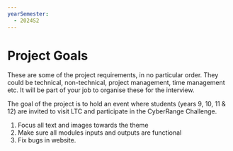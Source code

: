 ```yaml
---
yearSemester:
  - 2024S2
---
```

# Project Goals


These are some of the project requirements, in no particular order. They could be technical, non-technical, project management, time management etc. It will be part of your job to organise these for the interview.

The goal of the project is to hold an event where students (years 9, 10, 11 & 12) are invited to visit LTC and participate in the CyberRange Challenge.
1. Focus all text and images towards the theme
2. Make sure all modules inputs and outputs are functional
3. Fix bugs in website.

